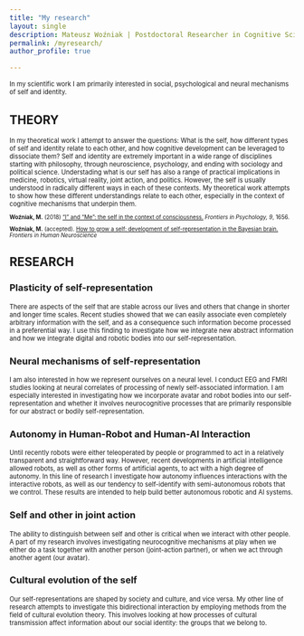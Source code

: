 ```yaml
---
title: "My research"
layout: single
description: Mateusz Woźniak | Postdoctoral Researcher in Cognitive Science | Central European University
permalink: /myresearch/
author_profile: true

---
```


<p style="font-size: 80%;">
In my scientific work I am primarily interested in social, psychological and neural mechanisms of self and identity. 
</p>

<h2>THEORY</h2>

<p style="font-size: 80%;">
In my theoretical work I attempt to answer the questions: What is the self, how different types of self and identity relate to each other, and how cognitive development can be leveraged to dissociate them? 
  Self and identity are extremely important in a wide range of disciplines starting with philosophy, through neuroscience, psychology, and ending with sociology and political science. Understading what is our self has also a range of practical implications in medicine, robotics, virtual reality, joint action, and politics. However, the self is usually understood in radically different ways in each of these contexts. My theoretical work attempts to show how these different understandings relate to each other, especially in the context of cognitive mechanisms that underpin them. 
</p>

<p style="font-size: 70%;"><b>Woźniak, M.</b> (2018) <a href="https://doi.org/10.3389/fpsyg.2018.01656" target="_blank">“I” and “Me”: the self in the context of consciousness.</a> <i>Frontiers in Psychology, 9</i>, 1656.</p>
<p style="font-size: 70%;"><b>Woźniak, M.</b> (accepted). <a href="https://www.frontiersin.org/journals/human-neuroscience/articles/10.3389/fnhum.2024.1441931" target="_blank">How to grow a self: development of self-representation in the Bayesian brain.</a> <i>Frontiers in Human Neuroscience</i></p>

<h2>RESEARCH</h2>

<h3>Plasticity of self-representation</h3>
<p style="font-size: 80%;">
There are aspects of the self that are stable across our lives and others that change in shorter and longer time scales. Recent studies showed that we can easily associate even completely arbitrary information with the self, and as a consequence such information become processed in a preferential way. I use this finding to investigate how we integrate new abstract information and how we integrate digital and robotic bodies into our self-representation.
</p>

<h3>Neural mechanisms of self-representation</h3>
<p style="font-size: 80%;">
I am also interested in how we represent ourselves on a neural level. I conduct EEG and FMRI studies looking at
neural correlates of processing of newly self-associated information. I am especially interested in investigating how we incorporate avatar and robot bodies into our self-representation and whether it involves neurocognitive processes that are primarily responsible for our abstract or bodily self-representation.
</p>

<h3>Autonomy in Human-Robot and Human-AI Interaction</h3>
<p style="font-size: 80%;">
Until recently robots were either teleoperated by people or programmed to act in a relatively transparent and straightforward way. However, recent developments in artificial intelligence allowed robots, as well as other forms of artificial agents, to act with a high degree of autonomy. In this line of research I investigate how autonomy influences interactions with the interactive robots, as well as our tendency to self-identify with semi-autonomous robots that we control. These results are intended to help build better autonomous robotic and AI systems. 
</p>

<h3>Self and other in joint action</h3>
<p style="font-size: 80%;">
The ability to distinguish between self and other is critical when we interact with other people. A part of my research involves investigating neurocognitive mechanisms at play when we either do a task together with another person (joint-action partner), or when we act through another agent (our avatar). 
</p>

<h3>Cultural evolution of the self</h3>
<p style="font-size: 80%;">
Our self-representations are shaped by society and culture, and vice versa. My other line of research attempts to investigate this bidirectional interaction by employing methods from the field of cultural evolution theory. This involves looking at how processes of cultural transmission affect information about our social identity: the groups that we belong to.
</p>


